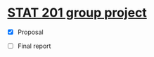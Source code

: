 # [STAT 201 group project](https://ubc-stat.github.io/stat-201/group-project.html)
- [x] Proposal
- [ ] Final report 

